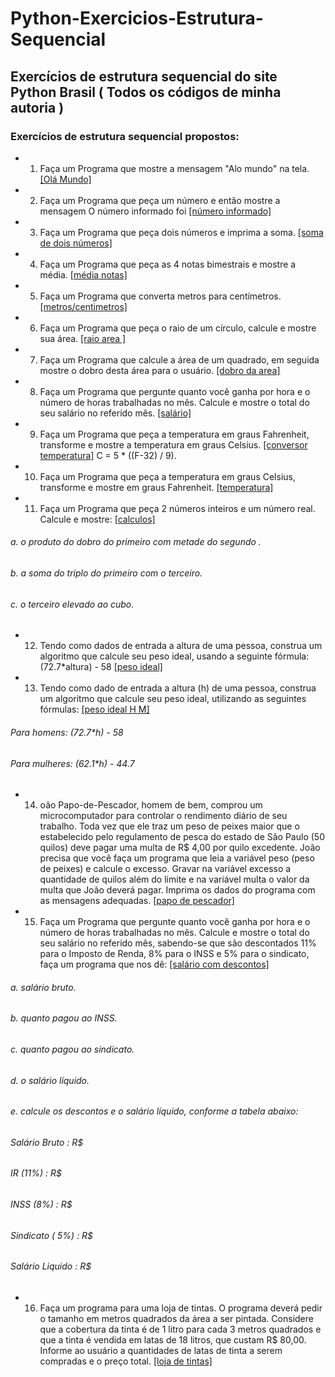 # Python-Exercicios-Estrutura-Sequencial
## Exercícios de estrutura sequencial do site Python Brasil ( Todos os códigos de minha autoria )

### Exercícios de estrutura sequencial propostos:

- 1. Faça um Programa que mostre a mensagem "Alo mundo" na tela. [[Olá Mundo]](https://github.com/lu78abranches/Python-Exercicios-Estrutura-Sequencial/blob/master/Oi-Mundo.py)
- 2. Faça um Programa que peça um número e então mostre a mensagem O número informado foi [[número informado] ](https://github.com/lu78abranches/Python-Exercicios-Estrutura-Sequencial/blob/master/pecaUmNumero.py)
- 3. Faça um Programa que peça dois números e imprima a soma. [[soma de dois números]](https://github.com/lu78abranches/Python-Exercicios-Estrutura-Sequencial/blob/master/dois-numeros-som.py)
- 4. Faça um Programa que peça as 4 notas bimestrais e mostre a média. [[média notas]](https://github.com/lu78abranches/Python-Exercicios-Estrutura-Sequencial/blob/master/media-notas.py)
- 5. Faça um Programa que converta metros para centímetros. [[metros/centimetros]](https://github.com/lu78abranches/Python-Exercicios-Estrutura-Sequencial/blob/master/metros-para-centimetros.py)
- 6. Faça um Programa que peça o raio de um círculo, calcule e mostre sua área. [[raio area ]](https://github.com/lu78abranches/Python-Exercicios-Estrutura-Sequencial/blob/master/raio-area.py)
- 7. Faça um Programa que calcule a área de um quadrado, em seguida mostre o dobro desta área para o usuário. [[dobro da area]](https://github.com/lu78abranches/Python-Exercicios-Estrutura-Sequencial/blob/master/dobro-raio-area.py)
- 8. Faça um Programa que pergunte quanto você ganha por hora e o número de horas trabalhadas no mês. Calcule e mostre o total do seu salário no referido mês. [[salário]](https://github.com/lu78abranches/Python-Exercicios-Estrutura-Sequencial/blob/master/ganho-hora.py)
- 9. Faça um Programa que peça a temperatura em graus Fahrenheit, transforme e mostre a temperatura em graus Celsius. [[conversor temperatura]](https://github.com/lu78abranches/Python-Exercicios-Estrutura-Sequencial/blob/master/faren-celsio.py)
C = 5 * ((F-32) / 9).
- 10. Faça um Programa que peça a temperatura em graus Celsius, transforme e mostre em graus Fahrenheit. [[temperatura]](https://github.com/lu78abranches/Python-Exercicios-Estrutura-Sequencial/blob/master/celsio-faren.py)
- 11. Faça um Programa que peça 2 números inteiros e um número real. Calcule e mostre: [[calculos]](https://github.com/lu78abranches/Python-Exercicios-Estrutura-Sequencial/blob/master/int2-real1.py)
######   a. o produto do dobro do primeiro com metade do segundo .
######   b. a soma do triplo do primeiro com o terceiro.
######   c. o terceiro elevado ao cubo.

- 12. Tendo como dados de entrada a altura de uma pessoa, construa um algoritmo que calcule seu peso ideal, usando a seguinte fórmula: (72.7*altura) - 58 [[peso ideal]](https://github.com/lu78abranches/Python-Exercicios-Estrutura-Sequencial/blob/master/peso-ideal.py)
- 13. Tendo como dado de entrada a altura (h) de uma pessoa, construa um algoritmo que calcule seu peso ideal, utilizando as seguintes fórmulas: [[peso ideal H M]](https://github.com/lu78abranches/Python-Exercicios-Estrutura-Sequencial/blob/master/peso-ideal.py)
###### Para homens: (72.7*h) - 58
###### Para mulheres: (62.1*h) - 44.7
- 14. oão Papo-de-Pescador, homem de bem, comprou um microcomputador para controlar o rendimento diário de seu trabalho. Toda vez que ele traz um peso de peixes maior que o estabelecido pelo regulamento de pesca do estado de São Paulo (50 quilos) deve pagar uma multa de R$ 4,00 por quilo excedente. João precisa que você faça um programa que leia a variável peso (peso de peixes) e calcule o excesso. Gravar na variável excesso a quantidade de quilos além do limite e na variável multa o valor da multa que João deverá pagar. Imprima os dados do programa com as mensagens adequadas. [[papo de pescador]](https://github.com/lu78abranches/Python-Exercicios-Estrutura-Sequencial/blob/master/pescador-papo.py)
- 15. Faça um Programa que pergunte quanto você ganha por hora e o número de horas trabalhadas no mês. Calcule e mostre o total do seu salário no referido mês, sabendo-se que são descontados 11% para o Imposto de Renda, 8% para o INSS e 5% para o sindicato, faça um programa que nos dê: [[salário com descontos]](https://github.com/lu78abranches/Python-Exercicios-Estrutura-Sequencial/blob/master/salario-descontos.py)
###### a. salário bruto.
###### b. quanto pagou ao INSS.
###### c. quanto pagou ao sindicato.
###### d. o salário líquido.
###### e. calcule os descontos e o salário líquido, conforme a tabela abaixo:
###### Salário Bruto : R$
###### IR (11%) : R$
###### INSS (8%) : R$
###### Sindicato ( 5%) : R$
###### Salário Liquido : R$
- 16. Faça um programa para uma loja de tintas. O programa deverá pedir o tamanho em metros quadrados da área a ser pintada. Considere que a cobertura da tinta é de 1 litro para cada 3 metros quadrados e que a tinta é vendida em latas de 18 litros, que custam R$ 80,00. Informe ao usuário a quantidades de latas de tinta a serem compradas e o preço total. [[loja de tintas]](https://github.com/lu78abranches/Python-Exercicios-Estrutura-Sequencial/blob/master/Loja-de-Tinta.py)
 
 
 
 
 
 
 
 
 
 
 
 
 
 
 
 
 
 
 
 
 
 
 
